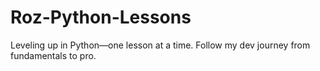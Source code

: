 # Roz-Python-Lessons
Leveling up in Python—one lesson at a time. Follow my dev journey from fundamentals to pro.
